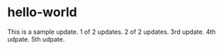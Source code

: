# hello-world

This is a sample update.
1 of 2 updates.
2 of 2 updates.
3rd update.
4th udpate.
5th udpate.
